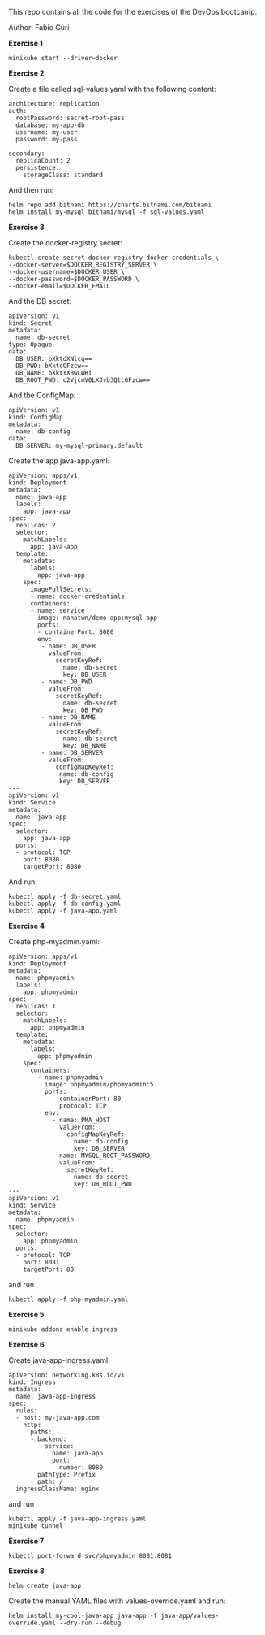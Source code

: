 This repo contains all the code for the exercises of the DevOps bootcamp.

Author: Fabio Curi

**Exercise 1**

```
minikube start --driver=docker
```

**Exercise 2**

Create a file called sql-values.yaml with the following content:

```
architecture: replication
auth:
  rootPassword: secret-root-pass
  database: my-app-db
  username: my-user
  password: my-pass

secondary:
  replicaCount: 2
  persistence:
    storageClass: standard
```

And then run:

```
helm repo add bitnami https://charts.bitnami.com/bitnami
helm install my-mysql bitnami/mysql -f sql-values.yaml
```

**Exercise 3**

Create the docker-registry secret:

```
kubectl create secret docker-registry docker-credentials \
--docker-server=$DOCKER_REGISTRY_SERVER \
--docker-username=$DOCKER_USER \
--docker-password=$DOCKER_PASSWORD \
--docker-email=$DOCKER_EMAIL
```

And the DB secret:

```
apiVersion: v1
kind: Secret
metadata:
  name: db-secret
type: Opaque
data:
  DB_USER: bXktdXNlcg== 
  DB_PWD: bXktcGFzcw==
  DB_NAME: bXktYXBwLWRi
  DB_ROOT_PWD: c2VjcmV0LXJvb3QtcGFzcw==
```

And the ConfigMap:

```
apiVersion: v1
kind: ConfigMap
metadata:
  name: db-config
data:
  DB_SERVER: my-mysql-primary.default
```

Create the app java-app.yaml:

```
apiVersion: apps/v1
kind: Deployment
metadata:
  name: java-app
  labels:
    app: java-app
spec:
  replicas: 2
  selector:
    matchLabels:
      app: java-app
  template:
    metadata:
      labels:
        app: java-app
    spec:
      imagePullSecrets:
      - name: docker-credentials
      containers:
      - name: service
        image: nanatwn/demo-app:mysql-app
        ports:
        - containerPort: 8080
        env:
         - name: DB_USER
           valueFrom:
             secretKeyRef:
               name: db-secret
               key: DB_USER
         - name: DB_PWD
           valueFrom:
             secretKeyRef:
               name: db-secret
               key: DB_PWD
         - name: DB_NAME
           valueFrom:
             secretKeyRef:
               name: db-secret
               key: DB_NAME
         - name: DB_SERVER
           valueFrom:
             configMapKeyRef:
              name: db-config
              key: DB_SERVER
---
apiVersion: v1
kind: Service
metadata:
  name: java-app
spec:
  selector:
    app: java-app
  ports:
  - protocol: TCP
    port: 8080
    targetPort: 8080
```

And run:

```
kubectl apply -f db-secret.yaml
kubectl apply -f db-config.yaml
kubectl apply -f java-app.yaml
```

**Exercise 4**

Create php-myadmin.yaml:

```
apiVersion: apps/v1
kind: Deployment
metadata:
  name: phpmyadmin
  labels:
    app: phpmyadmin
spec:
  replicas: 1
  selector:
    matchLabels:
      app: phpmyadmin
  template:
    metadata:
      labels:
        app: phpmyadmin
    spec:
      containers:
        - name: phpmyadmin
          image: phpmyadmin/phpmyadmin:5
          ports:
            - containerPort: 80
              protocol: TCP
          env:
            - name: PMA_HOST
              valueFrom:
                configMapKeyRef:
                  name: db-config
                  key: DB_SERVER
            - name: MYSQL_ROOT_PASSWORD
              valueFrom:
                secretKeyRef:
                  name: db-secret
                  key: DB_ROOT_PWD
---
apiVersion: v1
kind: Service
metadata:
  name: phpmyadmin
spec:
  selector:
    app: phpmyadmin
  ports:
  - protocol: TCP
    port: 8081
    targetPort: 80
```

and run

```
kubectl apply -f php-myadmin.yaml
```

**Exercise 5**

```
minikube addons enable ingress
```

**Exercise 6**

Create java-app-ingress.yaml:

```
apiVersion: networking.k8s.io/v1
kind: Ingress
metadata:
  name: java-app-ingress
spec:
  rules:
  - host: my-java-app.com
    http:
      paths:
      - backend:
          service:
            name: java-app
            port: 
              number: 8080
        pathType: Prefix
        path: /
  ingressClassName: nginx
```

and run

```
kubectl apply -f java-app-ingress.yaml
minikube tunnel
```

**Exercise 7**

```
kubectl port-forward svc/phpmyadmin 8081:8081
```

**Exercise 8**

```
helm create java-app
```

Create the manual YAML files with values-override.yaml and run:

```
helm install my-cool-java-app java-app -f java-app/values-override.yaml --dry-run --debug
```

